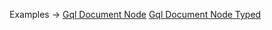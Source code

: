 <p class="ExampleLinks">Examples <span class="ExampleLinksTitleSeparator">-></span> <a href="../../examples/gql/gql-document-node">Gql Document Node</a> <span class="ExampleLinksSeparator"></span> <a href="../../examples/gql/gql-document-node-typed">Gql Document Node Typed</a></p>
